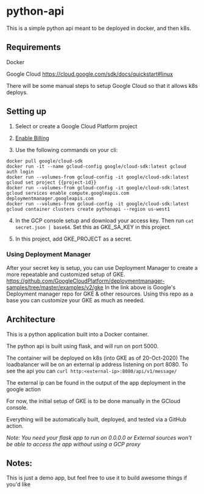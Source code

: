 # python-api
This is a simple python api meant to be deployed in docker, and then k8s.


## Requirements
Docker

Google Cloud https://cloud.google.com/sdk/docs/quickstart#linux

There will be some manual steps to setup Google Cloud so that it allows k8s deploys.


## Setting up

1. Select or create a Google Cloud Platform project

2. [Enable Billing](https://support.google.com/cloud/answer/6293499#enable-billing)

3. Use the following commands on your cli:

```
docker pull google/cloud-sdk
docker run -it --name gcloud-config google/cloud-sdk:latest gcloud auth login
docker run --volumes-from gcloud-config -it google/cloud-sdk:latest gcloud set project {{project-id}}
docker run --volumes-from gcloud-config -it google/cloud-sdk:latest gcloud services enable compute.googleapis.com deploymentmanager.googleapis.com
docker run --volumes-from gcloud-config -it google/cloud-sdk:latest gcloud container clusters create pythonapi --region us-west1
```

4. In the GCP console setup and download your access key. Then run ```cat secret.json | base64```. Set this as GKE_SA_KEY in this project.

5. In this project, add GKE_PROJECT as a secret.


### Using Deployment Manager
After your secret key is setup, you can use Deployment Manager to create a more repeatable and customized setup of GKE.
https://github.com/GoogleCloudPlatform/deploymentmanager-samples/tree/master/examples/v2/gke 
In the link above is Google's Deployment manager repo for GKE & other resources. Using this repo as a base you can customize your GKE as much as needed. 

## Architecture
This is a python application built into a Docker container. 

The python api is built using flask, and will run on port 5000.

The container will be deployed on k8s (into GKE as of 20-Oct-2020)
The loadbalancer will be on an external ip address listening on port 8080. 
To see the api you can `curl http:<external-ip>:8080/api/v1/message/`

The external ip can be found in the output of the app deployment in the google action

For now, the initial setup of GKE is to be done manually in the GCloud console.

Everything will be automatically built, deployed, and tested via a GitHub action.

*Note: You need your flask app to run on 0.0.0.0 or External sources won't be able to access the app without using a GCP proxy*

## Notes:
This is just a demo app, but feel free to use it to build awesome things if you'd like 
